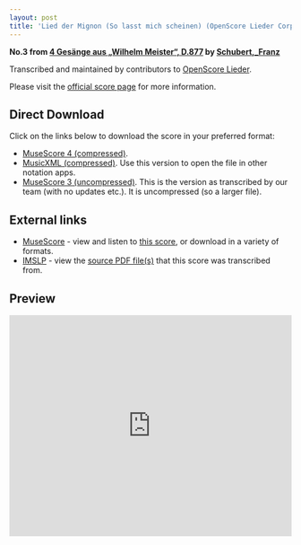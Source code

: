 ```yaml
---
layout: post
title: 'Lied der Mignon (So lasst mich scheinen) (OpenScore Lieder Corpus)'
---
```


__No.3 from [4 Gesänge aus „Wilhelm Meister“, D.877](https://fourscoreandmore.org/OpenScore/Schubert%2C_Franz/4_Ges%C3%A4nge_aus_%E2%80%9EWilhelm_Meister%E2%80%9C%2C_D.877/) by [Schubert,_Franz](https://fourscoreandmore.org/OpenScore/Schubert%2C_Franz)__

Transcribed and maintained by contributors to [OpenScore Lieder].

Please visit the [official score page] for more information.

[official score page]: https://musescore.com/openscore-lieder-corpus/scores/5093748
[OpenScore Lieder]: https://musescore.com/openscore-lieder-corpus

## Direct Download

Click on the links below to download the score in your preferred format:
- [MuseScore 4 (compressed)](https://fourscoreandmore.org/OpenScore/Schubert%2C_Franz/4_Ges%C3%A4nge_aus_%E2%80%9EWilhelm_Meister%E2%80%9C%2C_D.877/3_Lied_der_Mignon_%28So_lasst_mich_scheinen%29.mscz).
- [MusicXML (compressed)](https://fourscoreandmore.org/OpenScore/Schubert%2C_Franz/4_Ges%C3%A4nge_aus_%E2%80%9EWilhelm_Meister%E2%80%9C%2C_D.877/3_Lied_der_Mignon_%28So_lasst_mich_scheinen%29.mxl). Use this version to open the file in other notation apps.
- [MuseScore 3 (uncompressed)](https://raw.githubusercontent.com/OpenScore/Lieder/refs/heads/main/scores/Schubert%2C_Franz/4_Ges%C3%A4nge_aus_%E2%80%9EWilhelm_Meister%E2%80%9C%2C_D.877/3_Lied_der_Mignon_%28So_lasst_mich_scheinen%29/lc5093748.mscx). This is the version as transcribed by our team (with no updates etc.). It is uncompressed (so a larger file).

## External links

- [MuseScore] - view and listen to [this score][MuseScore], or download in a variety of formats.
- [IMSLP] - view the [source PDF file(s)][IMSLP] that this score was transcribed from.

[MuseScore]: https://musescore.com/score/5093748
[IMSLP]: https://imslp.org/wiki/Special:ReverseLookup/62399

## Preview

<iframe width="100%" height="394" src="https://musescore.com/openscore-lieder-corpus/scores/5093748/embed" frameborder="0" allowfullscreen allow="autoplay; fullscreen"></iframe>
